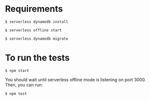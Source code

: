 # Requirements

`$ serverless dynamodb install`

`$ serverless offline start`

`$ serverless dynamodb migrate`

# To run the tests

`$ npm start`

You should wait until serverless offline mode is listening on port 3000. Then, you can run:

`$ npm test`
